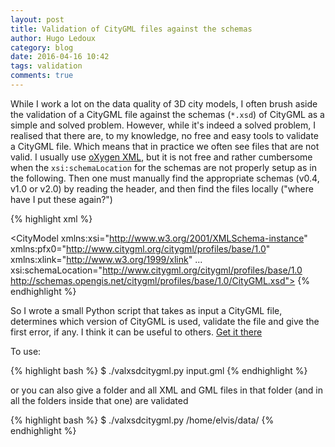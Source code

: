 ```yaml
---
layout: post
title: Validation of CityGML files against the schemas
author: Hugo Ledoux
category: blog
date: 2016-04-16 10:42
tags: validation
comments: true
---
```


While I work a lot on the data quality of 3D city models, I often brush aside the validation of a CityGML file against the schemas (`*.xsd`) of CityGML as a simple and solved problem.
However, while it's indeed a solved problem, I realised that there are, to my knowledge, no free and easy tools to validate a CityGML file.
Which means that in practice we often see files that are not valid.
I usually use [oXygen XML](http://www.oxygenxml.com), but it is not free and rather cumbersome when the `xsi:schemaLocation` for the schemas are not properly setup as in the following.
Then one must manually find the appropriate schemas (v0.4, v1.0 or v2.0) by reading the header, and then find the files locally ("where have I put these again?")

{% highlight xml %}
<?xml version="1.0" encoding="UTF-8"?>
<CityModel 
xmlns:xsi="http://www.w3.org/2001/XMLSchema-instance" 
xmlns:pfx0="http://www.citygml.org/citygml/profiles/base/1.0" xmlns:xlink="http://www.w3.org/1999/xlink" 
...
xsi:schemaLocation="http://www.citygml.org/citygml/profiles/base/1.0 http://schemas.opengis.net/citygml/profiles/base/1.0/CityGML.xsd">
{% endhighlight %} 

So I wrote a small Python script that takes as input a CityGML file, determines which version of CityGML is used, validate the file and give the first error, if any.
I think it can be useful to others.
[Get it there](https://github.com/tudelft3d/CityGML-schema-validation)


To use:

{% highlight bash %}
$ ./valxsdcitygml.py input.gml
{% endhighlight %} 

or you can also give a folder and all XML and GML files in that folder (and in all the folders inside that one) are validated

{% highlight bash %}
$ ./valxsdcitygml.py /home/elvis/data/
{% endhighlight %} 

